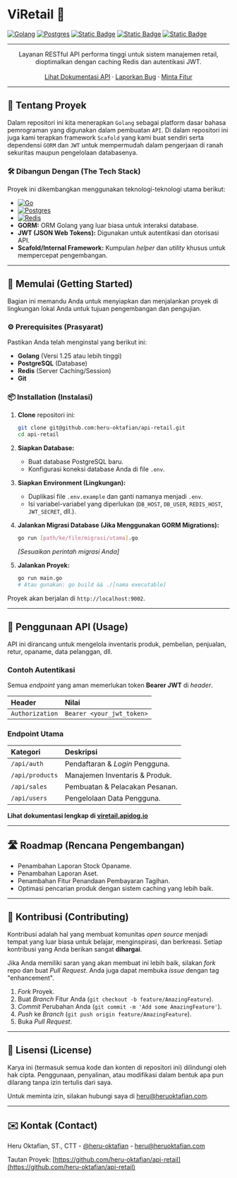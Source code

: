 # ViRetail 🚀

[![Golang](https://img.shields.io/badge/Golang-1.25%2B-blue.svg)](https://golang.org/)
[![Postgres](https://img.shields.io/badge/PostgreSQL-17.4-yellow)](https://www.postgresql.org/)
<a href="https://www.postgresql.org/"><img alt="Static Badge" src="https://img.shields.io/badge/PostgreSQL-17.4-yellow"></a>
<a href="https://www.redis.io"><img alt="Static Badge" src="https://img.shields.io/badge/Redis-7.4%2B-red"></a>
<a href="https://www.jwt.io"><img alt="Static Badge" src="https://img.shields.io/badge/TokenJWT-v5.3%2B-purple">
</a>
<hr />
<div align="center">
    Layanan RESTful API performa tinggi untuk sistem manajemen retail, dioptimalkan dengan caching Redis dan autentikasi JWT.
    <br />
    <br />
    <a href="https://viretail.apidog.io">Lihat Dokumentasi API</a>
    ·
    <a href="[Link ke Issue Tracker]">Laporkan Bug</a>
    ·
    <a href="[Link ke Kontribusi Proyek]">Minta Fitur</a>
</div>

---

## 🧐 Tentang Proyek

Dalam repositori ini kita menerapkan `Golang` sebagai platform dasar bahasa pemrograman yang digunakan dalam pembuatan `API`.
Di dalam repositori ini juga kami terapkan framework `Scafold` yang kami buat sendiri serta dependensi `GORM` dan `JWT` untuk mempermudah dalam pengerjaan di ranah sekuritas maupun pengelolaan databasenya.

### 🛠️ Dibangun Dengan (The Tech Stack)

Proyek ini dikembangkan menggunakan teknologi-teknologi utama berikut:

* [![Go](https://img.shields.io/badge/go-%2300ADD8.svg?style=for-the-badge&logo=go&logoColor=white)](https://go.dev/)
* [![Postgres](https://img.shields.io/badge/postgres-%23316192.svg?style=for-the-badge&logo=postgresql&logoColor=white)](https://www.postgresql.org/)
* [![Redis](https://img.shields.io/badge/redis-%23DD0031.svg?style=for-the-badge&logo=redis&logoColor=white)](https://redis.io/)
* **GORM:** ORM Golang yang luar biasa untuk interaksi database.
* **JWT (JSON Web Tokens):** Digunakan untuk autentikasi dan otorisasi API.
* **Scafold/Internal Framework:** Kumpulan *helper* dan *utility* khusus untuk mempercepat pengembangan.

---

## 🏁 Memulai (Getting Started)

Bagian ini memandu Anda untuk menyiapkan dan menjalankan proyek di lingkungan lokal Anda untuk tujuan pengembangan dan pengujian.

### ⚙️ Prerequisites (Prasyarat)

Pastikan Anda telah menginstal yang berikut ini:

* **Golang** (Versi 1.25 atau lebih tinggi)
* **PostgreSQL** (Database)
* **Redis** (Server Caching/Session)
* **Git**

### 📦 Installation (Instalasi)

1.  **Clone** repositori ini:
    ```bash
    git clone git@github.com:heru-oktafian/api-retail.git
    cd api-retail
    ```

2.  **Siapkan Database:**
    * Buat database PostgreSQL baru.
    * Konfigurasi koneksi database Anda di file `.env`.

3.  **Siapkan Environment (Lingkungan):**
    * Duplikasi file `.env.example` dan ganti namanya menjadi `.env`.
    * Isi variabel-variabel yang diperlukan (`DB_HOST`, `DB_USER`, `REDIS_HOST`, `JWT_SECRET`, dll.).

4.  **Jalankan Migrasi Database (Jika Menggunakan GORM Migrations):**
    ```bash
    go run [path/ke/file/migrasi/utama].go
    ```
    *[Sesuaikan perintah migrasi Anda]*

5.  **Jalankan Proyek:**
    ```bash
    go run main.go
    # Atau gunakan: go build && ./[nama executable]
    ```

Proyek akan berjalan di `http://localhost:9002`.

---

## 🤸 Penggunaan API (Usage)

API ini dirancang untuk mengelola inventaris produk, pembelian, penjualan, retur, opaname, data pelanggan, dll.

### Contoh Autentikasi

Semua *endpoint* yang aman memerlukan token **Bearer JWT** di *header*.

| Header | Nilai |
| :--- | :--- |
| `Authorization` | `Bearer <your_jwt_token>` |

### Endpoint Utama

| Kategori | Deskripsi |
| :--- | :--- |
| `/api/auth` | Pendaftaran & *Login* Pengguna. |
| `/api/products` | Manajemen Inventaris & Produk. |
| `/api/sales` | Pembuatan & Pelacakan Pesanan. |
| `/api/users` | Pengelolaan Data Pengguna. |

**Lihat dokumentasi lengkap di [viretail.apidog.io](https://viretail.apidog.io)**

---

## 🛣️ Roadmap (Rencana Pengembangan)

* Penambahan Laporan Stock Opaname.
* Penambahan Laporan Aset.
* Penambahan Fitur Penandaan Pembayaran Tagihan.
* Optimasi pencarian produk dengan sistem caching yang lebih baik.

---

## 🤝 Kontribusi (Contributing)

Kontribusi adalah hal yang membuat komunitas *open source* menjadi tempat yang luar biasa untuk belajar, menginspirasi, dan berkreasi. Setiap kontribusi yang Anda berikan sangat **dihargai**.

Jika Anda memiliki saran yang akan membuat ini lebih baik, silakan *fork* repo dan buat *Pull Request*. Anda juga dapat membuka *issue* dengan tag "enhancement".

1.  *Fork* Proyek.
2.  Buat *Branch* Fitur Anda (`git checkout -b feature/AmazingFeature`).
3.  *Commit* Perubahan Anda (`git commit -m 'Add some AmazingFeature'`).
4.  *Push* ke *Branch* (`git push origin feature/AmazingFeature`).
5.  Buka *Pull Request*.

---

## 📄 Lisensi (License)

Karya ini (termasuk semua kode dan konten di repositori ini) dilindungi oleh hak cipta. Penggunaan, penyalinan, atau modifikasi dalam bentuk apa pun dilarang tanpa izin tertulis dari saya.

Untuk meminta izin, silakan hubungi saya di heru@heruoktafian.com.

---

## ✉️ Kontak (Contact)

Heru Oktafian, ST., CTT - [@heru-oktafian](https://x.com/HeruOktafianST) - [heru@heruoktafian.com](mailto:heru@heruoktafian.com)

Tautan Proyek: [https://github.com/heru-oktafian/api-retail](https://github.com/heru-oktafian/api-retail)